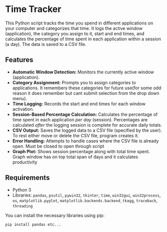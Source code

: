 # Time Tracker

This Python script tracks the time you spend in different applications on your computer and categorizes that time. It logs the active window (application), 
the category you assign to it, start and end times, and calculates the percentage of time spent in each application within a session (a day).  The data is saved to a CSV file.

## Features

*   **Automatic Window Detection:** Monitors the currently active window (application).
*   **Category Assignment:** Prompts you to assign categories to applications.  It remembers these categories for future use(for some odd reason it does remember but cant submit selection from the drop down menu).
*   **Time Logging:** Records the start and end times for each window activation.
*   **Session-Based Percentage Calculation:** Calculates the percentage of time spent in each application *per day* (session).  Percentages are calculated *after* the logging session is complete for accurate daily totals.
*   **CSV Output:** Saves the logged data to a CSV file (specified by the user). To rest either move or delete the CSV file, program creates it.
*   **Error Handling:** Attempts to handle cases where the CSV file is already open. Must be closed to open through script
*   **Graph Plot:** Shows session percentage along with total time spent. Graph window has on top total span of days and it calculates productivity

## Requirements

*   Python 3
*   Libraries: `pandas`, `psutil`, `pywin32`, `tkinter`, `time`, `win32gui`, `win32process`, `os`, `matplotlib.pyplot`, `matplotlib.backends.backend_tkagg`, `traceback`, `threading`

You can install the necessary libraries using pip:

```bash
pip install pandas etc...
```
